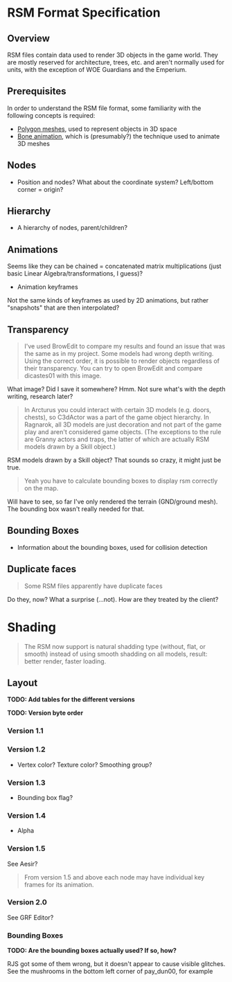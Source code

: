 # RSM Format Specification

## Overview

RSM files contain data used to render 3D objects in the game world. They are mostly reserved for architecture, trees, etc. and aren't normally used for units, with the exception of WOE Guardians and the Emperium.

## Prerequisites

In order to understand the RSM file format, some familiarity with the following concepts is required:

* [Polygon meshes](https://en.wikipedia.org/wiki/Polygon_mesh), used to represent objects in 3D space
* [Bone animation](https://en.wikipedia.org/wiki/Skeletal_animation), which is (presumably?) the technique used to animate 3D meshes

## Nodes

* Position and nodes? What about the coordinate system? Left/bottom corner = origin?

## Hierarchy

* A hierarchy of nodes, parent/children?

## Animations

Seems like they can be chained = concatenated matrix multiplications (just basic Linear Algebra/transformations, I guess)?

* Animation keyframes

Not the same kinds of keyframes as used by 2D animations, but rather "snapshots" that are then interpolated?

## Transparency

> I've used BrowEdit to compare my results and found an issue that was the same as in my project. Some models had wrong depth writing. Using the correct order, it is possible to render objects regardless of their transparency. You can try to open BrowEdit and compare dicastes01 with this image.

What image? Did I save it somewhere? Hmm. Not sure what's with the depth writing, research later?

> In Arcturus you could interact with certain 3D models (e.g. doors, chests), so C3dActor was a part of the game object hierarchy. In Ragnarok, all 3D models are just decoration and not part of the game play and aren't considered game objects. (The exceptions to the rule are Granny actors and traps, the latter of which are actually RSM models drawn by a Skill object.)

RSM models drawn by a Skill object? That sounds so crazy, it might just be true.

> Yeah you have to calculate bounding boxes to display rsm correctly on the map.

Will have to see, so far I've only rendered the terrain (GND/ground mesh). The bounding box wasn't really needed for that.

## Bounding Boxes

* Information about the bounding boxes, used for collision detection

## Duplicate faces

> Some RSM files apparently have duplicate faces

Do they, now? What a surprise (...not). How are they treated by the client?

# Shading

> The RSM now support is natural shadding type (without, flat, or smooth) instead of using smooth shadding on all models, result: better render, faster loading.

## Layout

**TODO: Add tables for the different versions**

**TODO: Version byte order**

### Version 1.1

### Version 1.2

* Vertex color? Texture color? Smoothing group?

### Version 1.3

* Bounding box flag?

### Version 1.4

* Alpha

### Version 1.5

See Aesir?

> From version 1.5 and above each node may have individual key frames for its animation.

### Version 2.0

See GRF Editor?

### Bounding Boxes

**TODO:  Are the bounding boxes actually used? If so, how?**

RJS got some of them wrong, but it doesn't appear to cause visible glitches. See the mushrooms in the bottom left corner of pay_dun00, for example